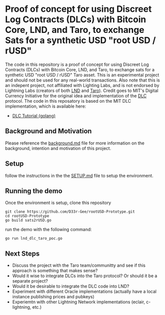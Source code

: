 # Proof of concept for using Discreet Log Contracts (DLCs) with Bitcoin Core, LND, and Taro, to exchange Sats for a synthetic USD "root USD / rUSD"

The code in this repository is a proof of concept for using Discreet Log Contracts (DLCs) with Bitcoin Core, LND, and Taro, to exchange sats for a synthetic USD "root USD / rUSD" Taro asset.
This is an experimental project and should not be used for any real-world transactions.
Also note that this is an indepent project, not affiliated with Lighting Labs, and is not endorsed by Lightning Labs (creators of both [LND](https://github.com/lightningnetwork/lnd) and [Taro](https://github.com/lightninglabs/taro)).
Credit goes to MIT's Digital Currency Initiative for the original idea and implementation of the [DLC](https://dci.mit.edu/smart-contracts) protocol. The code in this reposatory is based on the MIT DLC implementation, which is available here:
* [DLC Tutorial (golang)](https://github.com/mit-dci/lit-rpc-client-go-samples/blob/master/dlctutorial/dlctutorial.go)

## Background and Motivation
Please reference the [background.md](background.md) file for more information on the background, intention and motivation of this project.

## Setup
follow the instructions in the the [SETUP.md](SETUP.md) file to setup the environment.

## Running the demo
Once the environment is setup, clone this repository

```
git clone https://github.com/D33r-Gee/rootUSD-Prototype.git
cd rootUSD-Prototype
go build sats2rUSD.go
```

run the demo with the following command:
```
go run lnd_dlc_taro_poc.go
```

## Next Steps
* Discuss the project with the Taro team/communitty and see if this approach is something that makes sense?
* Would it wise to integrate DLCs into the Taro protocol? Or should it be a separate project?
* Would it be desirable to integrate the DLC code into LND?
* Experiment with different Oracle implementations (actually have a local instance publishing prices and pubkeys)
* Experiemtn with other Lightning Network implementations (eclair, c-lightning, etc.)
